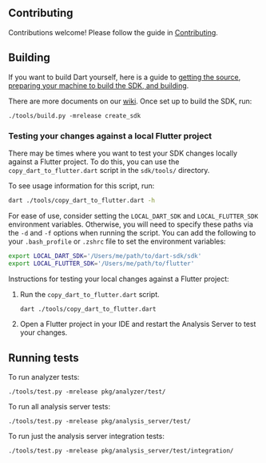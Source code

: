## Contributing

Contributions welcome! Please follow the guide in [Contributing][contributing].

## Building

If you want to build Dart yourself, here is a guide to
[getting the source, preparing your machine to build the SDK, and
building][building].

There are more documents on our [wiki](https://github.com/dart-lang/sdk/wiki).
Once set up to build the SDK, run:

```
./tools/build.py -mrelease create_sdk
```

### Testing your changes against a local Flutter project

There may be times where you want to test your SDK changes locally against a
Flutter project. To do this, you can use the `copy_dart_to_flutter.dart` script
in the `sdk/tools/` directory.

To see usage information for this script, run:
```sh
dart ./tools/copy_dart_to_flutter.dart -h
```

For ease of use, consider setting the `LOCAL_DART_SDK` and `LOCAL_FLUTTER_SDK`
environment variables. Otherwise, you will need to specify these paths via the
`-d` and `-f` options when running the script. You can add the following to your
`.bash_profile` or `.zshrc` file to set the environment variables:

```sh
export LOCAL_DART_SDK='/Users/me/path/to/dart-sdk/sdk'
export LOCAL_FLUTTER_SDK='/Users/me/path/to/flutter'
```

Instructions for testing your local changes against a Flutter project:
1. Run the `copy_dart_to_flutter.dart` script.
    ```sh
    dart ./tools/copy_dart_to_flutter.dart
    ```
2. Open a Flutter project in your IDE and restart the Analysis Server to test
your changes.

## Running tests

To run analyzer tests:

```
./tools/test.py -mrelease pkg/analyzer/test/
```

To run all analysis server tests:

```
./tools/test.py -mrelease pkg/analysis_server/test/
```

To run just the analysis server integration tests:

```
./tools/test.py -mrelease pkg/analysis_server/test/integration/
```


[building]: https://github.com/dart-lang/sdk/wiki/Building
[contributing]: https://github.com/dart-lang/sdk/blob/master/CONTRIBUTING.md
